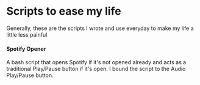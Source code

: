 # Scripts to ease my life
Generally, these are the scripts I wrote and use everyday to make my life a little less painful

#### Spotify Opener
A bash script that opens Spotify if it's not opened already and acts as a traditional Play/Pause button if it's open.
I bound the script to the Audio Play/Pause button.
